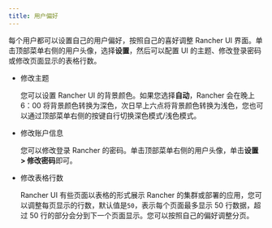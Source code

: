 ```yaml
---
title: 用户偏好
---
```


每个用户都可以设置自己的用户偏好，按照自己的喜好调整 Rancher UI 界面。单击顶部菜单右侧的用户头像，选择**设置**，然后可以配置 UI 的主题、修改登录密码或修改页面显示的表格行数。

- 修改主题

  您可以设置 Rancher UI 的背景颜色。如果您选择**自动**，Rancher 会在晚上 6：00 将背景颜色转换为深色，次日早上六点将背景颜色转换为浅色，您也可以通过顶部菜单右侧的按键自行切换深色模式/浅色模式。

- 修改账户信息

  您可以修改登录 Rancher 的密码。单击顶部菜单右侧的用户头像，单击**设置 > 修改密码**即可。

- 修改表格行数

  Rancher UI 有些页面以表格的形式展示 Rancher 的集群或部署的应用，您可以调整每页显示的行数，默认值是`50`，表示每个页面最多显示 50 行数据，超过 50 行的部分会分到下一个页面显示。您可以按照自己的偏好调整分页。
